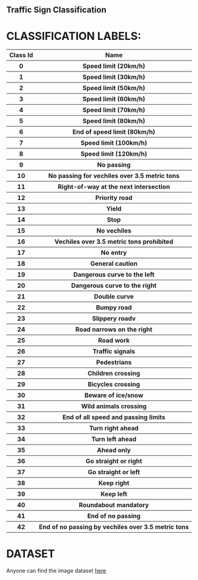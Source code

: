 ## Traffic Sign Classification

# CLASSIFICATION LABELS: 

<table>
  <tr>
    <th> Class Id </th>
    <th> Name </th>
  </tr>
   <tr>
<tr><th> 0 </th><th> Speed limit (20km/h) </th> </tr>
 <tr><th> 1 </th><th> Speed limit (30km/h) </th> </tr>
 <tr><th> 2 </th><th> Speed limit (50km/h) </th> </tr>
 <tr><th> 3 </th><th> Speed limit (60km/h) </th> </tr>
 <tr><th> 4 </th><th> Speed limit (70km/h) </th> </tr>
 <tr><th> 5 </th><th> Speed limit (80km/h)  </th></tr>
 <tr><th> 6 </th><th> End of speed limit (80km/h) </th> </tr>
 <tr><th> 7 </th><th> Speed limit (100km/h)  </th></tr>
 <tr><th> 8 </th><th> Speed limit (120km/h) </th> </tr>
 <tr> <th>9 </th><th> No passing </th> </tr>
 <tr><th> 10 </th><th> No passing for vechiles over 3.5 metric tons </th> </tr>
 <tr><th> 11 </th><th> Right-of-way at the next intersection </th> </tr>
 <tr><th> 12 </th><th> Priority road  </th></tr>
 <tr><th> 13 </th><th> Yield </th> </tr>
 <tr><th> 14 </th><th> Stop  </th></tr>
 <tr><th> 15 </th><th> No vechiles </th></tr>
 <tr><th> 16 </th><th> Vechiles over 3.5 metric tons prohibited  </th></tr>
 <tr><th> 17 </th><th> No entry </th> </tr>
 <tr><th> 18 </th><th> General caution  </th></tr>
 <tr><th> 19 </th><th> Dangerous curve to the left </th> </tr>
 <tr><th> 20 </th><th> Dangerous curve to the right  </th></tr>
 <tr><th> 21 </th><th> Double curve  </th></tr>
 <tr><th> 22 </th><th> Bumpy road  </th></tr>
 <tr><th> 23 </th><th> Slippery roadv  </th></tr>
 <tr><th> 24 </th><th> Road narrows on the right  </th></tr>
 <tr><th> 25 </th><th> Road work  </th></tr>
 <tr><th> 26 </th><th> Traffic signals  </th></tr>
 <tr><th> 27 </th><th> Pedestrians </th> </tr>
 <tr><th> 28 </th><th> Children crossing </th> </tr>
 <tr><th> 29 </th><th> Bicycles crossing  </th></tr>
 <tr><th> 30 </th><th> Beware of ice/snow </th> </tr>
 <tr><th> 31 </th><th> Wild animals crossing </th> </tr>
 <tr><th> 32 </th><th> End of all speed and passing limits </th> </tr>
 <tr><th> 33 </th><th> Turn right ahead  </th></tr>
 <tr><th> 34 </th><th> Turn left ahead  </th></tr>
 <tr><th> 35 </th><th> Ahead only  </th></tr>
 <tr><th> 36 </th><th> Go straight or right  </th></tr>
 <tr><th> 37 </th><th> Go straight or left  </th></tr>
 <tr><th> 38 </th><th> Keep right  </th></tr>
 <tr><th> 39 </th><th> Keep left  </th></tr>
 <tr><th> 40 </th><th> Roundabout mandatory </th> </tr>
 <tr><th> 41 </th><th> End of no passing </th> </tr>
 <tr><th> 42 </th><th> End of no passing by vechiles over 3.5 metric tons  </th></tr>
  </table>
  
  # DATASET
  
  Anyone can find the image dataset [here](https://www.kaggle.com/flo2607/traffic-signs-classification?select=myData)
